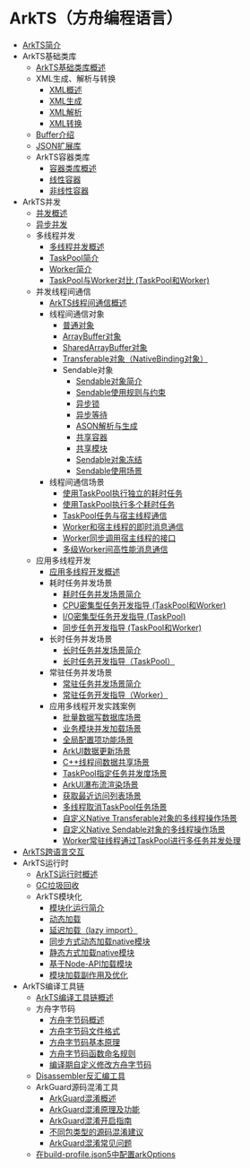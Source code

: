 # ArkTS（方舟编程语言）

- [ArkTS简介](arkts-overview.md)
- ArkTS基础类库<!--arkts-utils-->
    - [ArkTS基础类库概述](arkts-utils-overview.md)
    - XML生成、解析与转换<!--xml-generation-parsing-conversion-->
        - [XML概述](xml-overview.md)
        - [XML生成](xml-generation.md)
        - [XML解析](xml-parsing.md)
        - [XML转换](xml-conversion.md)
    - [Buffer介绍](buffer.md)
    - [JSON扩展库](arkts-json.md)
    - ArkTS容器类库<!--containers-->
        - [容器类库概述](container-overview.md)
        - [线性容器](linear-container.md)
        - [非线性容器](nonlinear-container.md)
- ArkTS并发<!--arkts-concurrency-->
    - [并发概述](concurrency-overview.md)
    - [异步并发](async-concurrency-overview.md)
    - 多线程并发<!--multithread-concurrency-->
        - [多线程并发概述](multi-thread-concurrency-overview.md)
        - [TaskPool简介](taskpool-introduction.md)
        - [Worker简介](worker-introduction.md)
        - [TaskPool与Worker对比 (TaskPool和Worker)](taskpool-vs-worker.md)
    - 并发线程间通信<!--interthead-communication-->
        - [ArkTS线程间通信概述](interthread-communication-overview.md)
        - 线程间通信对象<!--interthead-communication-object-->
            - [普通对象](normal-object.md)
            - [ArrayBuffer对象](arraybuffer-object.md)
            - [SharedArrayBuffer对象](shared-arraybuffer-object.md)
            - [Transferable对象（NativeBinding对象）](transferabled-object.md)
            - Sendable对象<!--sendable-object-->
                - [Sendable对象简介](arkts-sendable.md)
                - [Sendable使用规则与约束](sendable-constraints.md)
                - [异步锁](arkts-async-lock-introduction.md)
                - [异步等待](arkts-condition-variable-introduction.md)
                - [ASON解析与生成](ason-parsing-generation.md)
                - [共享容器](arkts-collections-introduction.md)
                - [共享模块](arkts-sendable-module.md)
                - [Sendable对象冻结](sendable-freeze.md)
                - [Sendable使用场景](sendable-guide.md)
        - 线程间通信场景<!--interthead-communication-guide-->
            - [使用TaskPool执行独立的耗时任务](independent-time-consuming-task.md)
            - [使用TaskPool执行多个耗时任务](multi-time-consuming-tasks.md)
            - [TaskPool任务与宿主线程通信](taskpool-communicates-with-mainthread.md)
            - [Worker和宿主线程的即时消息通信](worker-communicates-with-mainthread.md)
            - [Worker同步调用宿主线程的接口](worker-invoke-mainthread-interface.md)
            - [多级Worker间高性能消息通信](worker-postMessage-sendable.md)
    - 应用多线程开发<!--multithread-develop-guide-->
        - [应用多线程开发概述](multithread-develop-overview.md)
        - 耗时任务并发场景<!--time-consuming-task-->
            - [耗时任务并发场景简介](time-consuming-task-overview.md)
            - [CPU密集型任务开发指导 (TaskPool和Worker)](cpu-intensive-task-development.md)
            - [I/O密集型任务开发指导 (TaskPool)](io-intensive-task-development.md)
            - [同步任务开发指导 (TaskPool和Worker)](sync-task-development.md)
        - 长时任务并发场景<!--long-time-task-->
            - [长时任务并发场景简介](long-time-task-overview.md)
            - [长时任务开发指导（TaskPool）](long-time-task-guide.md)
        - 常驻任务并发场景<!--resident-task-->
            - [常驻任务并发场景简介](resident-task-overview.md)
            - [常驻任务开发指导（Worker）](resident-task-guide.md)
        - 应用多线程开发实践案例<!--multithread-develop-case-->
            - [批量数据写数据库场景](batch-database-operations-guide.md)
            - [业务模块并发加载场景](concurrent-loading-modules-guide.md)
            - [全局配置项功能场景](global-configuration-guide.md)
            - [ArkUI数据更新场景](makeobserved-sendable.md)
            - [C++线程间数据共享场景](native-interthread-shared.md)
            - [TaskPool指定任务并发度场景](taskpool-async-task-guide.md)
            - [ArkUI瀑布流渲染场景](taskpool-waterflow.md)
            - [获取最近访问列表场景](sendablelrucache-recent-list.md)
            - [多线程取消TaskPool任务场景](multi-thread-cancel-task.md)
            - [自定义Native Transferable对象的多线程操作场景](napi-coerce-to-native-binding-object.md)
            - [自定义Native Sendable对象的多线程操作场景](napi-define-sendable-object.md)
            - [Worker常驻线程通过TaskPool进行多任务并发处理](worker-and-taskpool.md)
- [ArkTS跨语言交互](arkts-cross-language-interaction.md)
- ArkTS运行时<!--arkts-runtime-->
    - [ArkTS运行时概述](arkts-runtime-overview.md)
    - [GC垃圾回收](gc-introduction.md)
    - ArkTS模块化<!--arkts-runtime-module-->
        - [模块化运行简介](module-principle.md)
        - [动态加载](arkts-dynamic-import.md)
        - [延迟加载（lazy import）](arkts-lazy-import.md)
        - [同步方式动态加载native模块](js-apis-load-native-module.md)
        - [静态方式加载native模块](arkts-import-native-module.md)
        - [基于Node-API加载模块](load-module-base-nodeapi.md)
        - [模块加载副作用及优化](arkts-module-side-effects.md)
- ArkTS编译工具链<!--arkts-compilation-tool-chain-->
    - [ArkTS编译工具链概述](compilation-tool-chain-overview.md)
    - 方舟字节码<!--arkts-bytecode-->
        - [方舟字节码概述](arkts-bytecode-overview.md)
        - [方舟字节码文件格式](arkts-bytecode-file-format.md)
        - [方舟字节码基本原理](arkts-bytecode-fundamentals.md)
        - [方舟字节码函数命名规则](arkts-bytecode-function-name.md)
        - [编译期自定义修改方舟字节码](customize-bytecode-during-compilation.md)
    - [Disassembler反汇编工具](tool-disassembler.md)
    - ArkGuard源码混淆工具<!--arkts-arkguard-->
        - [ArkGuard混淆概述](source-obfuscation-overview.md)
        - [ArkGuard混淆原理及功能](source-obfuscation.md)
        - [ArkGuard混淆开启指南](source-obfuscation-guide.md)
        - [不同包类型的源码混淆建议](source-obfuscation-practice.md)
        - [ArkGuard混淆常见问题](source-obfuscation-questions.md)
    - [在build-profile.json5中配置arkOptions](arkoptions-guide.md)

